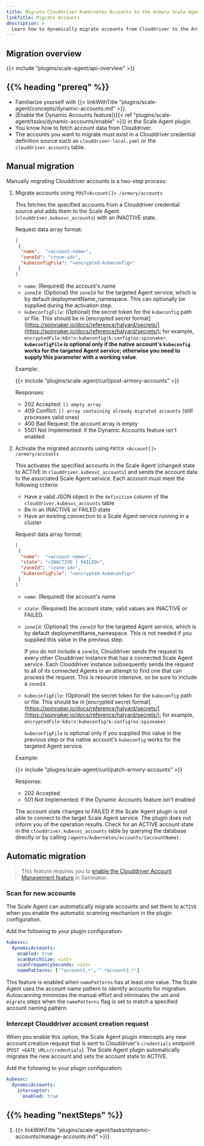 ```yaml
---
title: Migrate Clouddriver Kubernetes Accounts to the Armory Scale Agent
linkTitle: Migrate Accounts
description: >
  Learn how to dynamically migrate accounts from Clouddriver to the Armory Scale Agent for Spinnaker and Kubernetes.
---
```


## Migration overview

{{< include "plugins/scale-agent/api-overview" >}}


## {{% heading "prereq" %}}

* Familiarize yourself with {{< linkWithTitle "plugins/scale-agent/concepts/dynamic-accounts.md" >}}.
* [Enable the Dynamic Accounts feature]({{< ref "plugins/scale-agent/tasks/dynamic-accounts/enable" >}}) in the Scale Agent plugin.
* You know how to fetch account data from Clouddriver.
* The accounts you want to migrate must exist in a Clouddriver credential definition source such as `clouddriver-local.yaml` or the `clouddriver.accounts` table.

## Manual migration

Manually migrating Clouddriver accounts is a two-step process:

1. Migrate accounts using `POST<Account[]> /armory/accounts`

   This fetches the specified accounts from a Clouddriver credential source and adds them to the Scale Agent (`clouddriver.kubesvc_accounts`) with an INACTIVE state.

   Request data array format:

   ```json
   [
    {
     "name":  "<account-name>",
     "zoneId": "<zone-id>",
     "kubeconfigFile": "<encrypted-kubeconfig>"
    }
   ]
   ```

   * `name`: (Required) the account's name
   * `zoneId`: (Optional) the `zoneId` for the targeted Agent service, which is by default deploymentName_namespace. This can optionally be supplied during the activation step.
   * `kubeconfigFile`: (Optional) the secret token for the `kubeconfig` path or file. This should be in [encrypted secret format](https://spinnaker.io/docs/reference/halyard/secrets/](https://spinnaker.io/docs/reference/halyard/secrets/); for example, `encryptedFile:k8s!n:kubeconfig!k:config!ns:spinnaker`. **`kubeconfigFile` is optional only if the native account's `kubeconfig` works for the targeted Agent service; otherwise you need to supply this parameter with a working value**.


   Example:

   {{< include "plugins/scale-agent/curl/post-armory-accounts" >}}

   Responses:

      - 202 Accepted: `[] empty array`
      - 409 Conflict: `[] array containing already migrated accounts` (still processes valid ones)
      - 400 Bad Request: the account array is empty
      - 5501 Not Implemented: if the Dynamic Accounts feature isn't enabled


1. Activate the migrated accounts using `PATCH <Account[]> /armory/accounts`

   This activates the specified accounts in the Scale Agent (changed state to ACTIVE in `clouddriver.kubesvc_accounts`) and sends the account data to the associated Scale Agent service. Each account must meet the following criteria:

      * Have a valid JSON object in the `definition` column of the `clouddriver.kubesvc_accounts` table
      * Be in an INACTIVE or FAILED state
      * Have an existing connection to a Scale Agent service running in a cluster

   Request data array format:

   ```json
   [
    {
     "name":  "<account-name>",
     "state": "<INACTIVE | FAILED>",
     "zoneId": "<zone-id>",
     "kubeconfigFile": "<encrypted-kubeconfig>"
    }
   ]
   ```

   * `name`: (Required) the account's name
   * `state`: (Required) the account state; valid values are INACTIVE or FAILED.
   * `zoneId`: (Optional) the `zoneId` for the targeted Agent service, which is by default deploymentName_namespace. This is not needed if you supplied this value in the previous step.

       If you do not include a `zoneId`, Clouddriver sends the request to every other Clouddriver instance that has a connected Scale Agent service. Each Clouddriver instance subsequently sends the request to all of its connected Agents in an attempt to find one that can process the request. This is resource intensive, so be sure to include a `zoneId`.

   * `kubeconfigFile`: (Optional) the secret token for the `kubeconfig` path or file. This should be in [encrypted secret format](https://spinnaker.io/docs/reference/halyard/secrets/](https://spinnaker.io/docs/reference/halyard/secrets/); for example, `encryptedFile:k8s!n:kubeconfig!k:config!ns:spinnaker`.

      `kubeconfigFile` is optional only if you supplied this value in the previous step or the native account's `kubeconfig` works for the targeted Agent service.

   Example:

   {{< include "plugins/scale-agent/curl/patch-armory-accounts" >}}

   Response:

      - 202 Accepted
      - 501 Not Implemented: if the Dynamic Accounts feature isn't enabled


   The account state changes to FAILED if the Scale Agent plugin is not able to connect to the target Scale Agent service. The plugin does not inform you of the operation results. Check for an ACTIVE account state in the `clouddriver.kubesvc_accounts` table by querying the database directly or by calling `/agents/kubernetes/accounts/{accountName}`.


## Automatic migration

>This feature requires you to [enable the Clouddriver Account Management feature](https://spinnaker.io/docs/setup/other_config/accounts/#enabling-account-management) in Spinnaker.

### Scan for new accounts

The Scale Agent can automatically migrate accounts and set them to `ACTIVE` when you enable the automatic scanning mechanism in the plugin configuration.

Add the following to your plugin configuration:

```yaml
kubesvc:
  dynamicAccounts:
    enabled: true
    scanBatchSize: <int>
    scanFrequencySeconds: <int>
    namePatterns: ['^account1.*','^.*account2.*']
  ```

This feature is enabled when `namePatterns` has at least one value. The Scale Agent uses the account name pattern to identify accounts for migration.  Autoscanning minimizes the manual effort and eliminates the `add` and `migrate` steps when the `namePatterns` flag is set to match a specified account naming pattern.

### Intercept Clouddriver account creation request

When you enable this option, the Scale Agent plugin intercepts any new account creation request that is sent to Clouddriver's `credentials` endpoint (`POST <GATE_URL>/credentials`).  The Scale Agent plugin automatically migrates the new account and sets the account state to ACTIVE.

Add the following to your plugin configuration:

```yaml
kubesvc:
  dynamicAccounts:
    interceptor:
      enabled: true
```

## {{% heading "nextSteps" %}}

1. {{< linkWithTitle "plugins/scale-agent/tasks/dynamic-accounts/manage-accounts.md" >}}}